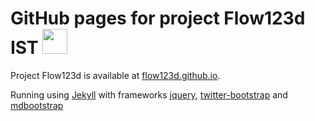 # GitHub pages for project Flow123d IST <img src="/assets/img/logo.svg" height="40" />
Project Flow123d is available at [flow123d.github.io](http://flow123d.github.io/).

Running using [Jekyll](https://jekyllrb.com/) with frameworks
[jquery](https://jquery.com/), [twitter-bootstrap](https://getbootstrap.com/)
and [mdbootstrap](https://mdbootstrap.com/)
